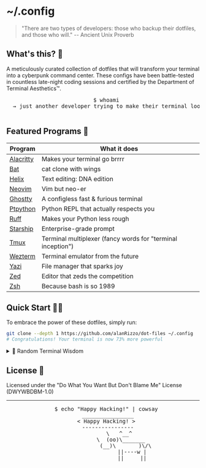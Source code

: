 # ~/.config

> "There are two types of developers: those who backup their dotfiles, and those who will." 
> -- Ancient Unix Proverb

## What's this? 🤔

A meticulously curated collection of dotfiles that will transform your terminal into a cyberpunk command center. These configs have been battle-tested in countless late-night coding sessions and certified by the Department of Terminal Aesthetics™.

<div align="center">
  <pre>
  $ whoami
  → just another developer trying to make their terminal look cooler than their code
  </pre>
</div>

## Featured Programs 🚀

<div align="center">

| Program | What it does |
|---------|-------------|
| [Alacritty](https://github.com/alanRizzo/dot-files/tree/main/alacritty) | Makes your terminal go brrrr |
| [Bat](https://github.com/alanRizzo/dot-files/tree/main/bat) | cat clone with wings |
| [Helix](https://github.com/alanRizzo/dot-files/tree/main/helix) | Text editing: DNA edition |
| [Neovim](https://github.com/alanRizzo/dot-files/tree/main/nvim) | Vim but neo-er |
| [Ghostty](https://github.com/alanRizzo/dot-files/tree/main/ghostty) | A configless fast & furious terminal |
| [Ptpython](https://github.com/alanRizzo/dot-files/tree/main/ptpython) | Python REPL that actually respects you |
| [Ruff](https://github.com/alanRizzo/dot-files/tree/main/ruff) | Makes your Python less rough |
| [Starship](https://github.com/alanRizzo/dot-files/tree/main/starship) | Enterprise-grade prompt |
| [Tmux](https://github.com/alanRizzo/dot-files/tree/main/tmux) | Terminal multiplexer (fancy words for "terminal inception") |
| [Wezterm](https://github.com/alanRizzo/dot-files/tree/main/wezterm) | Terminal emulator from the future |
| [Yazi](https://github.com/alanRizzo/dot-files/tree/main/yazi) | File manager that sparks joy |
| [Zed](https://github.com/alanRizzo/dot-files/tree/main/zed) | Editor that zeds the competition |
| [Zsh](https://github.com/alanRizzo/dot-files/tree/main/zsh) | Because bash is so 1989 |

</div>

## Quick Start 🏃‍♂️

To embrace the power of these dotfiles, simply run:

```bash
git clone --depth 1 https://github.com/alanRizzo/dot-files ~/.config
# Congratulations! Your terminal is now 73% more powerful
```

<details>
<summary>🎲 Random Terminal Wisdom</summary>

- Time spent on perfecting your dotfiles is inversely proportional to time spent actually coding
- The best line of code is the one you don't have to write
- All paths lead to ~/.config
- vim or emacs? Yes.

</details>

## License 📜

Licensed under the "Do What You Want But Don't Blame Me" License
(DWYWBDBM-1.0)

---

<div align="center">
  <pre>
  $ echo "Happy Hacking!" | cowsay
   ________________
  < Happy Hacking! >
   ----------------
          \   ^__^
           \  (oo)\_______
              (__)\       )\/\
                  ||----w |
                  ||     ||
  </pre>
</div>
